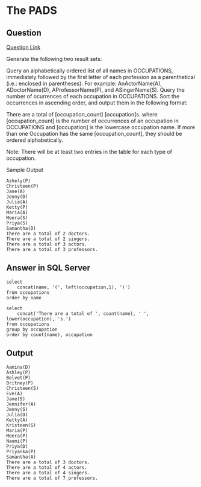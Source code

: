 # The PADS

## Question
[Question Link](https://www.hackerrank.com/challenges/the-pads/problem?isFullScreen=true)

Generate the following two result sets:

Query an alphabetically ordered list of all names in OCCUPATIONS, immediately followed by the first letter of each profession as a parenthetical (i.e.: enclosed in parentheses). For example: AnActorName(A), ADoctorName(D), AProfessorName(P), and ASingerName(S).
Query the number of ocurrences of each occupation in OCCUPATIONS. Sort the occurrences in ascending order, and output them in the following format:

There are a total of [occupation_count] [occupation]s.
where [occupation_count] is the number of occurrences of an occupation in OCCUPATIONS and [occupation] is the lowercase occupation name. If more than one Occupation has the same [occupation_count], they should be ordered alphabetically.

Note: There will be at least two entries in the table for each type of occupation.

Sample Output

    Ashely(P)
    Christeen(P)
    Jane(A)
    Jenny(D)
    Julia(A)
    Ketty(P)
    Maria(A)
    Meera(S)
    Priya(S)
    Samantha(D)
    There are a total of 2 doctors.
    There are a total of 2 singers.
    There are a total of 3 actors.
    There are a total of 3 professors.

## Answer in SQL Server
    select
        concat(name, '(', left(occupation,1), ')')
    from occupations
    order by name

    select 
        concat('There are a total of ', count(name), ' ', lower(occupation), 's.')
    from occupations
    group by occupation
    order by count(name), occupation
    
## Output
    Aamina(D)
    Ashley(P)
    Belvet(P)
    Britney(P)
    Christeen(S)
    Eve(A)
    Jane(S)
    Jennifer(A)
    Jenny(S)
    Julia(D)
    Ketty(A)
    Kristeen(S)
    Maria(P)
    Meera(P)
    Naomi(P)
    Priya(D)
    Priyanka(P)
    Samantha(A)
    There are a total of 3 doctors.
    There are a total of 4 actors.
    There are a total of 4 singers.
    There are a total of 7 professors.




